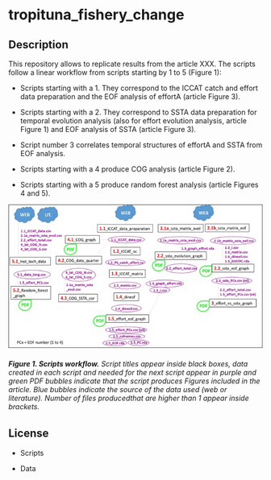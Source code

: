 # tropituna_fishery_change

## Description

This repository allows to replicate results from the article XXX. The scripts follow a linear workflow from scripts starting by 1 to 5 (Figure 1):

* Scripts starting with a 1. They correspond to the ICCAT catch and effort data preparation and the EOF analysis of effortA (article Figure 3).

* Scripts starting with a 2. They correspond to SSTA data preparation for temporal evolution analysis (also for effort evolution analysis, article Figure 1) and EOF analysis of SSTA (article Figure 3).

* Script number 3 correlates temporal structures of effortA and SSTA from EOF analysis.

* Scripts starting with a 4 produce COG analysis (article Figure 2).

* Scripts starting with a 5 produce random forest analysis (article Figures 4 and 5).


![](images/outline_scripts.jpg)

###### **Figure 1. Scripts workflow.** Script titles appear inside black boxes, data created in each script and needed for the next script appear in purple and green PDF bubbles indicate that the script produces Figures included in the article. Blue bubbles indicate the source of the data used (web or literature). Number of files producedthat are higher than 1 appear inside brackets.

## License

* Scripts

* Data
